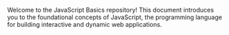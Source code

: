 Welcome to the JavaScript Basics repository! This document introduces you to the foundational concepts of JavaScript, the programming language for building interactive and dynamic web applications.
